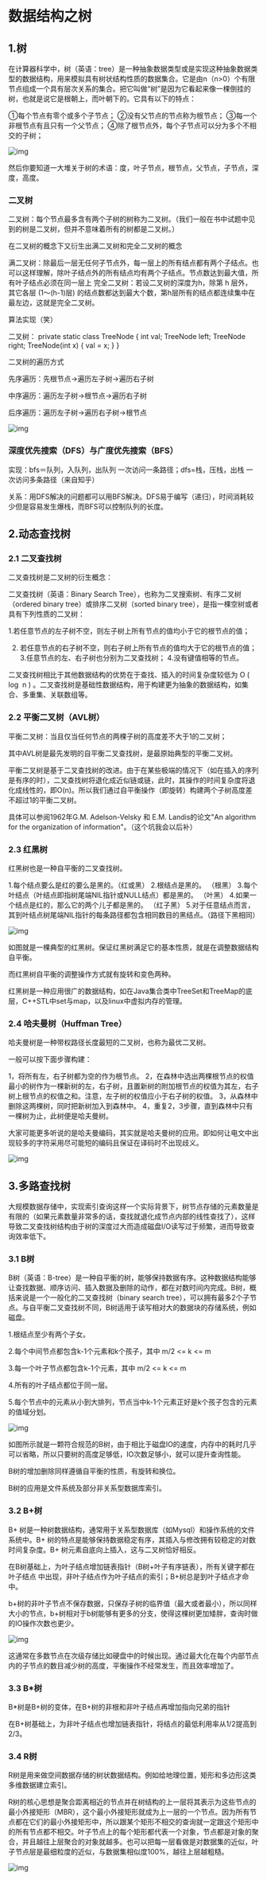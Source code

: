 # 数据结构之树

## **1.树**

在计算器科学中，树（英语：tree）是一种抽象数据类型或是实现这种抽象数据类型的数据结构，用来模拟具有树状结构性质的数据集合。它是由n（n>0）个有限节点组成一个具有层次关系的集合。把它叫做“树”是因为它看起来像一棵倒挂的树，也就是说它是根朝上，而叶朝下的。它具有以下的特点：

  ①每个节点有零个或多个子节点；
  ②没有父节点的节点称为根节点；
  ③每一个非根节点有且只有一个父节点；
  ④除了根节点外，每个子节点可以分为多个不相交的子树；

![img](https://img-blog.csdnimg.cn/20181112204412820.png?x-oss-process=image/watermark,type_ZmFuZ3poZW5naGVpdGk,shadow_10,text_aHR0cHM6Ly9ibG9nLmNzZG4ubmV0L3dhbm51b2dlNDc2Ng==,size_16,color_FFFFFF,t_70)

然后你要知道一大堆关于树的术语：度，叶子节点，根节点，父节点，子节点，深度，高度。

### 二叉树

二叉树：每个节点最多含有两个子树的树称为二叉树。（我们一般在书中试题中见到的树是二叉树，但并不意味着所有的树都是二叉树。）

在二叉树的概念下又衍生出满二叉树和完全二叉树的概念

满二叉树：除最后一层无任何子节点外，每一层上的所有结点都有两个子结点。也可以这样理解，除叶子结点外的所有结点均有两个子结点。节点数达到最大值，所有叶子结点必须在同一层上
完全二叉树：若设二叉树的深度为h，除第 h 层外，其它各层 (1～(h-1)层) 的结点数都达到最大个数，第h层所有的结点都连续集中在最左边，这就是完全二叉树。

 

算法实现（笑）

二叉树：
 private static class TreeNode {
    int val;
    TreeNode left;
    TreeNode right;
TreeNode(int x) { val = x; }
}

二叉树的遍历方式

先序遍历：先根节点->遍历左子树->遍历右子树

中序遍历：遍历左子树->根节点->遍历右子树

后序遍历：遍历左子树->遍历右子树->根节点

![img](https://img-blog.csdnimg.cn/20181120012504260.png)

### 深度优先搜索（DFS）与广度优先搜索（BFS）

实现：bfs＝队列，入队列，出队列 一次访问一条路径；dfs=栈，压栈，出栈 一次访问多条路径（来自知乎）

关系：用DFS解决的问题都可以用BFS解决。DFS易于编写（递归），时间消耗较少但是容易发生爆栈，而BFS可以控制队列的长度。

 

##  2.动态查找树

### 2.1 二叉查找树

二叉查找树是二叉树的衍生概念：

二叉查找树（英语：Binary Search Tree），也称为二叉搜索树、有序二叉树（ordered binary tree）或排序二叉树（sorted binary tree），是指一棵空树或者具有下列性质的二叉树：

  1.若任意节点的左子树不空，则左子树上所有节点的值均小于它的根节点的值；

2. 若任意节点的右子树不空，则右子树上所有节点的值均大于它的根节点的值；
     3.任意节点的左、右子树也分别为二叉查找树；
     4.没有键值相等的节点。

二叉查找树相比于其他数据结构的优势在于查找、插入的时间复杂度较低为 O ( log ⁡ n ) 。二叉查找树是基础性数据结构，用于构建更为抽象的数据结构，如集合、多重集、关联数组等。

### 2.2 平衡二叉树（AVL树）

平衡二叉树：当且仅当任何节点的两棵子树的高度差不大于1的二叉树；

其中AVL树是最先发明的自平衡二叉查找树，是最原始典型的平衡二叉树。

平衡二叉树是基于二叉查找树的改进。由于在某些极端的情况下（如在插入的序列是有序的时），二叉查找树将退化成近似链或链，此时，其操作的时间复杂度将退化成线性的，即O(n)。所以我们通过自平衡操作（即旋转）构建两个子树高度差不超过1的平衡二叉树。

具体可以参阅1962年G.M. Adelson-Velsky 和 E.M. Landis的论文"An algorithm for the organization of information"。（这个坑我会以后补）

###  2.3 红黑树

红黑树也是一种自平衡的二叉查找树。


  1.每个结点要么是红的要么是黑的。（红或黑）
  2.根结点是黑的。  （根黑）
  3.每个叶结点（叶结点即指树尾端NIL指针或NULL结点）都是黑的。 （叶黑）
  4.如果一个结点是红的，那么它的两个儿子都是黑的。 （红子黑）
   5.对于任意结点而言，其到叶结点树尾端NIL指针的每条路径都包含相同数目的黑结点。（路径下黑相同）

![img](https://img-blog.csdnimg.cn/20181119222213742.jpg?x-oss-process=image/watermark,type_ZmFuZ3poZW5naGVpdGk,shadow_10,text_aHR0cHM6Ly9ibG9nLmNzZG4ubmV0L3dhbm51b2dlNDc2Ng==,size_16,color_FFFFFF,t_70)

如图就是一棵典型的红黑树。保证红黑树满足它的基本性质，就是在调整数据结构自平衡。

而红黑树自平衡的调整操作方式就有旋转和变色两种。

红黑树是一种应用很广的数据结构，如在Java集合类中TreeSet和TreeMap的底层，C++STL中set与map，以及linux中虚拟内存的管理。

### 2.4 哈夫曼树（Huffman Tree）

哈夫曼树是一种带权路径长度最短的二叉树，也称为最优二叉树。

一般可以按下面步骤构建：

1，将所有左，右子树都为空的作为根节点。
2，在森林中选出两棵根节点的权值最小的树作为一棵新树的左，右子树，且置新树的附加根节点的权值为其左，右子树上根节点的权值之和。注意，左子树的权值应小于右子树的权值。
3，从森林中删除这两棵树，同时把新树加入到森林中。
4，重复2，3步骤，直到森林中只有一棵树为止，此树便是哈夫曼树。

大家可能更多听说的是哈夫曼编码，其实就是哈夫曼树的应用。即如何让电文中出现较多的字符采用尽可能短的编码且保证在译码时不出现歧义。

![img](https://img-blog.csdnimg.cn/20181119223413488.png)

 

## 3.多路查找树

大规模数据存储中，实现索引查询这样一个实际背景下，树节点存储的元素数量是有限的（如果元素数量非常多的话，查找就退化成节点内部的线性查找了），这样导致二叉查找树结构由于树的深度过大而造成磁盘I/O读写过于频繁，进而导致查询效率低下。

###  3.1 B树

B树（英语：B-tree）是一种自平衡的树，能够保持数据有序。这种数据结构能够让查找数据、顺序访问、插入数据及删除的动作，都在对数时间内完成。B树，概括来说是一个一般化的二叉查找树（binary search tree），可以拥有最多2个子节点。与自平衡二叉查找树不同，B树适用于读写相对大的数据块的存储系统，例如磁盘。


1.根结点至少有两个子女。

2.每个中间节点都包含k-1个元素和k个孩子，其中 m/2 <= k <= m

3.每一个叶子节点都包含k-1个元素，其中 m/2 <= k <= m

4.所有的叶子结点都位于同一层。

5.每个节点中的元素从小到大排列，节点当中k-1个元素正好是k个孩子包含的元素的值域分划。

![img](https://img-blog.csdnimg.cn/20181119223913745.PNG?x-oss-process=image/watermark,type_ZmFuZ3poZW5naGVpdGk,shadow_10,text_aHR0cHM6Ly9ibG9nLmNzZG4ubmV0L3dhbm51b2dlNDc2Ng==,size_16,color_FFFFFF,t_70)

如图所示就是一颗符合规范的B树，由于相比于磁盘IO的速度，内存中的耗时几乎可以省略，所以只要树的高度足够低，IO次数足够小，就可以提升查询性能。

B树的增加删除同样遵循自平衡的性质，有旋转和换位。

B树的应用是文件系统及部分非关系型数据库索引。

### 3.2 B+树

B+ 树是一种树数据结构，通常用于关系型数据库（如Mysql）和操作系统的文件系统中。B+ 树的特点是能够保持数据稳定有序，其插入与修改拥有较稳定的对数时间复杂度。B+ 树元素自底向上插入，这与二叉树恰好相反。

在B树基础上，为叶子结点增加链表指针（B树+叶子有序链表），所有关键字都在叶子结点 中出现，非叶子结点作为叶子结点的索引；B+树总是到叶子结点才命中。

b+树的非叶子节点不保存数据，只保存子树的临界值（最大或者最小），所以同样大小的节点，b+树相对于b树能够有更多的分支，使得这棵树更加矮胖，查询时做的IO操作次数也更少。

 

![img](https://img-blog.csdnimg.cn/20181119224829664.png?x-oss-process=image/watermark,type_ZmFuZ3poZW5naGVpdGk,shadow_10,text_aHR0cHM6Ly9ibG9nLmNzZG4ubmV0L3dhbm51b2dlNDc2Ng==,size_16,color_FFFFFF,t_70)

这通常在多数节点在次级存储比如硬盘中的时候出现。通过最大化在每个内部节点内的子节点的数目减少树的高度，平衡操作不经常发生，而且效率增加了。

### 3.3 B*树


B*树是B+树的变体，在B+树的非根和非叶子结点再增加指向兄弟的指针

在B+树基础上，为非叶子结点也增加链表指针，将结点的最低利用率从1/2提高到2/3。

###  3.4 R树

R树是用来做空间数据存储的树状数据结构。例如给地理位置，矩形和多边形这类多维数据建立索引。

R树的核心思想是聚合距离相近的节点并在树结构的上一层将其表示为这些节点的最小外接矩形（MBR），这个最小外接矩形就成为上一层的一个节点。因为所有节点都在它们的最小外接矩形中，所以跟某个矩形不相交的查询就一定跟这个矩形中的所有节点都不相交。叶子节点上的每个矩形都代表一个对象，节点都是对象的聚合，并且越往上层聚合的对象就越多。也可以把每一层看做是对数据集的近似，叶子节点层是最细粒度的近似，与数据集相似度100%，越往上层越粗糙。

![img](https://img-blog.csdnimg.cn/20190712153746910.png?x-oss-process=image/watermark,type_ZmFuZ3poZW5naGVpdGk,shadow_10,text_aHR0cHM6Ly9ibG9nLmNzZG4ubmV0L3dhbm51b2dlNDc2Ng==,size_16,color_FFFFFF,t_70)